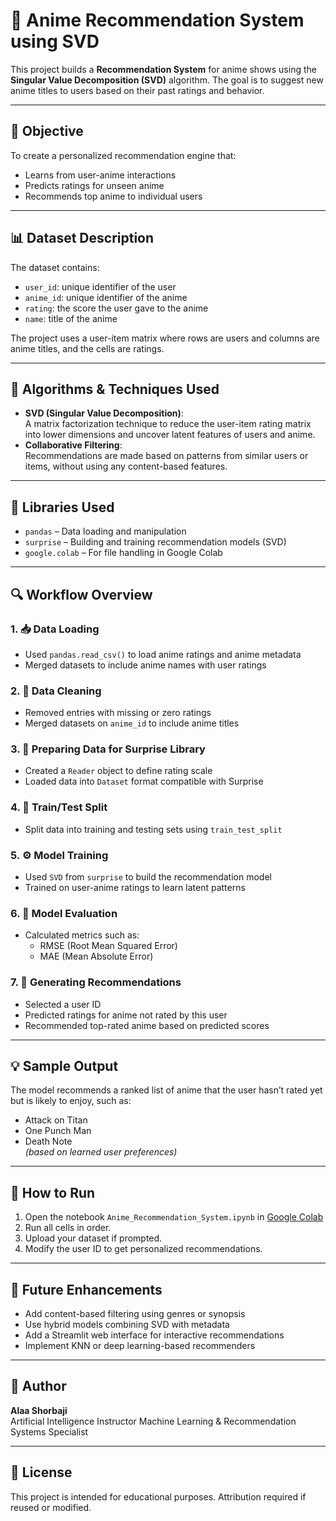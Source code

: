 # 🎌 Anime Recommendation System using SVD

This project builds a **Recommendation System** for anime shows using the **Singular Value Decomposition (SVD)** algorithm. The goal is to suggest new anime titles to users based on their past ratings and behavior.

---

## 🎯 Objective

To create a personalized recommendation engine that:
- Learns from user-anime interactions
- Predicts ratings for unseen anime
- Recommends top anime to individual users

---

## 📊 Dataset Description

The dataset contains:
- `user_id`: unique identifier of the user
- `anime_id`: unique identifier of the anime
- `rating`: the score the user gave to the anime
- `name`: title of the anime

The project uses a user-item matrix where rows are users and columns are anime titles, and the cells are ratings.

---

## 🧠 Algorithms & Techniques Used

- **SVD (Singular Value Decomposition)**:  
  A matrix factorization technique to reduce the user-item rating matrix into lower dimensions and uncover latent features of users and anime.
- **Collaborative Filtering**:  
  Recommendations are made based on patterns from similar users or items, without using any content-based features.

---

## 🧰 Libraries Used

- `pandas` – Data loading and manipulation
- `surprise` – Building and training recommendation models (SVD)
- `google.colab` – For file handling in Google Colab

---

## 🔍 Workflow Overview

### 1. 📥 Data Loading
- Used `pandas.read_csv()` to load anime ratings and anime metadata
- Merged datasets to include anime names with user ratings

### 2. 🧹 Data Cleaning
- Removed entries with missing or zero ratings
- Merged datasets on `anime_id` to include anime titles

### 3. 🧪 Preparing Data for Surprise Library
- Created a `Reader` object to define rating scale
- Loaded data into `Dataset` format compatible with Surprise

### 4. 🔄 Train/Test Split
- Split data into training and testing sets using `train_test_split`

### 5. ⚙️ Model Training
- Used `SVD` from `surprise` to build the recommendation model
- Trained on user-anime ratings to learn latent patterns

### 6. 📐 Model Evaluation
- Calculated metrics such as:
  - RMSE (Root Mean Squared Error)
  - MAE (Mean Absolute Error)

### 7. 🤝 Generating Recommendations
- Selected a user ID
- Predicted ratings for anime not rated by this user
- Recommended top-rated anime based on predicted scores

---

## 💡 Sample Output

The model recommends a ranked list of anime that the user hasn’t rated yet but is likely to enjoy, such as:

- Attack on Titan
- One Punch Man
- Death Note  
*(based on learned user preferences)*

---

## 🚀 How to Run

1. Open the notebook `Anime_Recommendation_System.ipynb` in [Google Colab](https://colab.research.google.com/)
2. Run all cells in order.
3. Upload your dataset if prompted.
4. Modify the user ID to get personalized recommendations.

---

## 📌 Future Enhancements

- Add content-based filtering using genres or synopsis
- Use hybrid models combining SVD with metadata
- Add a Streamlit web interface for interactive recommendations
- Implement KNN or deep learning-based recommenders

---

## 👤 Author

**Alaa Shorbaji**  
Artificial Intelligence Instructor 
Machine Learning & Recommendation Systems Specialist  


---

## 📜 License

This project is intended for educational purposes. Attribution required if reused or modified.
